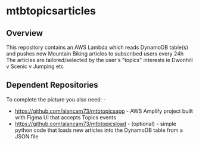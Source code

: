 # mtbtopicsarticles

## Overview
This repository contains an AWS Lambda which reads DynamoDB table(s) and pushes new Mountain Biking articles to subscribed users every 24h
The articles are tailored/selected by the user's "topics" interests ie Dwonhill v Scenic v Jumping etc

## Dependent Repositories

To complete the picture you also need: -
* https://github.com/alancam73/mtbtopicsapp - AWS Amplify project built with Figma UI that accepts Topics events 
* https://github.com/alancam73/mtbtopicsload - (optional) - simple python code that loads new articles into the DynamoDB table from a JSON file

